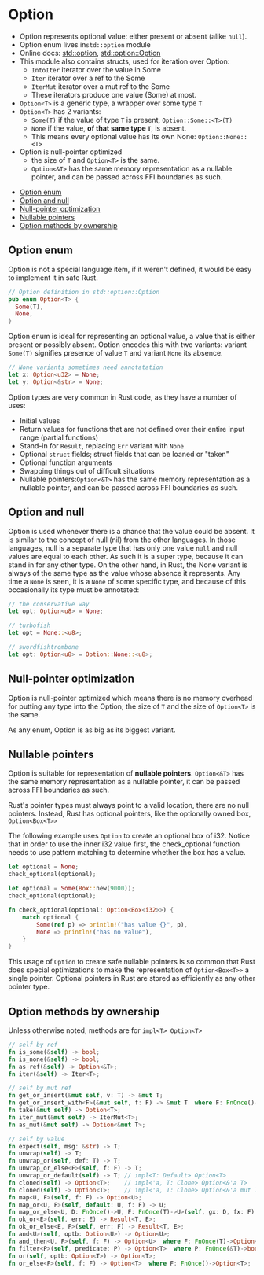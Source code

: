 # Option

- Option represents optional value: either present or absent (alike `null`).
- Option enum lives in`std::option` module
- Online docs: [std::option][mods], [std::option::Option][enum]
- This module also contains structs, used for iteration over Option:
  - `IntoIter` iterator over the value in Some
  - `Iter` iterator over a ref to the Some
  - `IterMut` iterator over a mut ref to the Some
  - These iterators produce one value (Some) at most.
- `Option<T>` is a generic type, a wrapper over some type `T`
- `Option<T>` has 2 variants:
  - `Some(T)` if the value of type `T` is present, `Option::Some::<T>(T)`
  - `None` if the value, __of that same type `T`__, is absent.
  - This means every optional value has its own None: `Option::None::<T>`
- Option is null-pointer optimized
  - the size of `T` and `Option<T>` is the same.
  - `Option<&T>` has the same memory representation as a nullable pointer, and can be passed across FFI boundaries as such.


[mods]: https://doc.rust-lang.org/nightly/std/option/
[enum]: https://doc.rust-lang.org/nightly/std/option/enum.Option.html


<!-- TOC -->

- [Option enum](#option-enum)
- [Option and null](#option-and-null)
- [Null-pointer optimization](#null-pointer-optimization)
- [Nullable pointers](#nullable-pointers)
- [Option methods by ownership](#option-methods-by-ownership)

<!-- /TOC -->



## Option enum

Option is not a special language item, if it weren't defined, it would be easy to implement it in safe Rust.

```rust
// Option definition in std::option::Option
pub enum Option<T> {
  Some(T),
  None,
}
```

Option enum is ideal for representing an optional value, a value that is either present or possibly absent. Option encodes this with two variants: variant `Some(T)` signifies presence of value `T` and variant `None` its absence. 

```rust
// None variants sometimes need annotatation
let x: Option<u32> = None;
let y: Option<&str> = None;
```

Option types are very common in Rust code, as they have a number of uses:
- Initial values
- Return values for functions that are not defined over their entire input range (partial functions)
- Stand-in for `Result`, replacing `Err` variant with `None`
- Optional `struct` fields; struct fields that can be loaned or "taken"
- Optional function arguments
- Swapping things out of difficult situations
- Nullable pointers:`Option<&T>` has the same memory representation as a nullable pointer, and can be passed across FFI boundaries as such.


## Option and null

Option is used whenever there is a chance that the value could be absent. It is similar to the concept of null (nil) from the other languages. In those languages, null is a separate type that has only one value `null` and null values are equal to each other. As such it is a super type, because it can stand in for any other type. On the other hand, in Rust, the None variant is always of the same type as the value whose absence it represents. Any time a `None` is seen, it is a `None` of some specific type, and because of this occasionally its type must be annotated:

```rust
// the conservative way
let opt: Option<u8> = None;

// turbofish
let opt = None::<u8>;

// swordfishtrombone
let opt: Option<u8> = Option::None::<u8>;
```


## Null-pointer optimization

Option is null-pointer optimized which means there is no memory overhead for putting any type into the Option; the size of `T` and the size of `Option<T>` is the same. 

As any enum, Option is as big as its biggest variant. 



## Nullable pointers

Option is suitable for representation of __nullable pointers__. `Option<&T>` has the same memory representation as a nullable pointer, it can be passed across FFI boundaries as such.


Rust's pointer types must always point to a valid location, there are no null pointers. Instead, Rust has optional pointers, like the optionally owned box, `Option<Box<T>>`

The following example uses `Option` to create an optional box of i32. Notice 
that in order to use the inner i32 value first, the check_optional function 
needs to use pattern matching to determine whether the box has a value.

```rust
let optional = None;
check_optional(optional);

let optional = Some(Box::new(9000));
check_optional(optional);

fn check_optional(optional: Option<Box<i32>>) {
    match optional {
        Some(ref p) => println!("has value {}", p),
        None => println!("has no value"),
    }
}
```

This usage of `Option` to create safe nullable pointers is so common that Rust does special optimizations to make the representation of `Option<Box<T>>` a single pointer. Optional pointers in Rust are stored as efficiently as any other pointer type.





## Option methods by ownership

Unless otherwise noted, methods are for `impl<T> Option<T>`

```rust
// self by ref
fn is_some(&self) -> bool;
fn is_none(&self) -> bool;
fn as_ref(&self) -> Option<&T>;
fn iter(&self) -> Iter<T>;

// self by mut ref
fn get_or_insert(&mut self, v: T) -> &mut T;
fn get_or_insert_with<F>(&mut self, f: F) -> &mut T  where F: FnOnce()->T;
fn take(&mut self) -> Option<T>;
fn iter_mut(&mut self) -> IterMut<T>;
fn as_mut(&mut self) -> Option<&mut T>;

// self by value
fn expect(self, msg: &str) -> T;
fn unwrap(self) -> T;
fn unwrap_or(self, def: T) -> T;
fn unwrap_or_else<F>(self, f: F) -> T;
fn unwrap_or_default(self) -> T; // impl<T: Default> Option<T>
fn cloned(self) -> Option<T>;    // impl<'a, T: Clone> Option<&'a T>
fn cloned(self) -> Option<T>;    // impl<'a, T: Clone> Option<&'a mut T>
fn map<U, F>(self, f: F) -> Option<U>;
fn map_or<U, F>(self, default: U, f: F) -> U;
fn map_or_else<U, D: FnOnce()->U, F: FnOnce(T)->U>(self, gx: D, fx: F) -> U;
fn ok_or<E>(self, err: E) -> Result<T, E>;
fn ok_or_else<E, F>(self, err: F) -> Result<T, E>;
fn and<U>(self, optb: Option<U>) -> Option<U>;
fn and_then<U, F>(self, f: F) -> Option<U>  where F: FnOnce(T)->Option<U>;
fn filter<P>(self, predicate: P) -> Option<T>  where P: FnOnce(&T)->bool;
fn or(self, optb: Option<T>) -> Option<T>;
fn or_else<F>(self, f: F) -> Option<T>  where F: FnOnce()->Option<T>;
```
